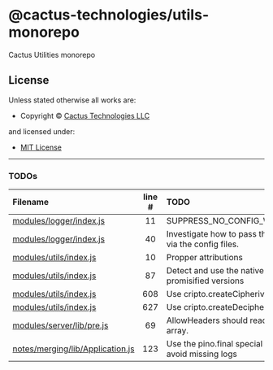 <!-- TITLE/ -->

<h1>@cactus-technologies/utils-monorepo</h1>

<!-- /TITLE -->

<!-- DESCRIPTION/ -->

Cactus Utilities monorepo

<!-- /DESCRIPTION -->

<!-- LICENSE/ -->

<h2>License</h2>

Unless stated otherwise all works are:

<ul><li>Copyright &copy; <a href="http://www.cactus.is">Cactus Technologies LLC</a></li></ul>

and licensed under:

<ul><li><a href="http://spdx.org/licenses/MIT.html">MIT License</a></li></ul>

<!-- /LICENSE -->

---

### TODOs

| Filename                                                                  | line # | TODO                                                     |
| :------------------------------------------------------------------------ | :----: | :------------------------------------------------------- |
| [modules/logger/index.js](modules/logger/index.js#L11)                    |   11   | SUPPRESS_NO_CONFIG_WARNING                               |
| [modules/logger/index.js](modules/logger/index.js#L40)                    |   40   | Investigate how to pass the stream via the config files. |
| [modules/utils/index.js](modules/utils/index.js#L10)                      |   10   | Propper attributions                                     |
| [modules/utils/index.js](modules/utils/index.js#L87)                      |   87   | Detect and use the native promisified versions           |
| [modules/utils/index.js](modules/utils/index.js#L608)                     |  608   | Use cripto.createCipheriv                                |
| [modules/utils/index.js](modules/utils/index.js#L627)                     |  627   | Use cripto.createDecipheriv                              |
| [modules/server/lib/pre.js](modules/server/lib/pre.js#L69)                |   69   | AllowHeaders should read as an array.                    |
| [notes/merging/lib/Application.js](notes/merging/lib/Application.js#L123) |  123   | Use the pino.final special logger to avoid missing logs  |
